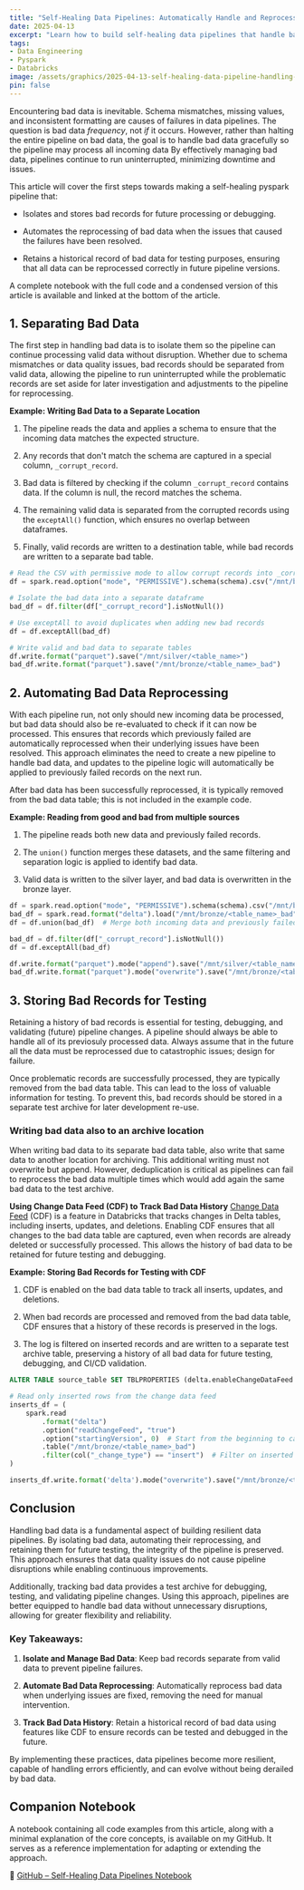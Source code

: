 ```yaml
---
title: "Self-Healing Data Pipelines: Automatically Handle and Reprocess Bad Data"
date: 2025-04-13
excerpt: "Learn how to build self-healing data pipelines that handle bad data, automate reprocessing, and retain history for debugging, testing, and reliability."
tags:
- Data Engineering
- Pyspark
- Databricks
image: /assets/graphics/2025-04-13-self-healing-data-pipeline-handling-bad-data/thumbnail-self-healing-bad-data.png
pin: false
---
```

Encountering bad data is inevitable. Schema mismatches, missing values, and inconsistent formatting are causes of failures in data pipelines. The question is bad data *frequency*, not *if* it occurs. However, rather than halting the entire pipeline on bad data, the goal is to handle bad data gracefully so the pipeline may process all incoming data By effectively managing bad data, pipelines continue to run uninterrupted, minimizing downtime and issues.

This article will cover the first steps towards making a self-healing pyspark pipeline that:
- Isolates and stores bad records for future processing or debugging.

- Automates the reprocessing of bad data when the issues that caused the failures have been resolved.

- Retains a historical record of bad data for testing purposes, ensuring that all data can be reprocessed correctly in future pipeline versions.

A complete notebook with the full code and a condensed version of this article is available and linked at the bottom of the article.

## 1. Separating Bad Data
The first step in handling bad data is to isolate them so the pipeline can continue processing valid data without disruption. Whether due to schema mismatches or data quality issues, bad records should be separated from valid data, allowing the pipeline to run uninterrupted while the problematic records are set aside for later investigation and adjustments to the pipeline for reprocessing.

**Example: Writing Bad Data to a Separate Location**
1. The pipeline reads the data and applies a schema to ensure that the incoming data matches the expected structure.

2. Any records that don't match the schema are captured in a special column, `_corrupt_record`.

3. Bad data is filtered by checking if the column `_corrupt_record` contains data. If the column is null, the record matches the schema.

4. The remaining valid data is separated from the corrupted records using the `exceptAll()` function, which ensures no overlap between dataframes.

5. Finally, valid records are written to a destination table, while bad records are written to a separate bad table.

```python
# Read the CSV with permissive mode to allow corrupt records into _corrupt_record
df = spark.read.option("mode", "PERMISSIVE").schema(schema).csv("/mnt/bronze/data_source/csv_file.csv")

# Isolate the bad data into a separate dataframe
bad_df = df.filter(df["_corrupt_record"].isNotNull())

# Use exceptAll to avoid duplicates when adding new bad records
df = df.exceptAll(bad_df)

# Write valid and bad data to separate tables
df.write.format("parquet").save("/mnt/silver/<table_name>")
bad_df.write.format("parquet").save("/mnt/bronze/<table_name>_bad")
```

## 2. Automating Bad Data Reprocessing
With each pipeline run, not only should new incoming data be processed, but bad data should also be re-evaluated to check if it can now be processed. This ensures that records which previously failed are automatically reprocessed when their underlying issues have been resolved. This approach eliminates the need to create a new pipeline to handle bad data, and updates to the pipeline logic will automatically be applied to previously failed records on the next run.

After bad data has been successfully reprocessed, it is typically removed from the bad data table; this is not included in the example code.

**Example: Reading from good and bad from multiple sources**
1. The pipeline reads both new data and previously failed records.

2. The `union()` function merges these datasets, and the same filtering and separation logic is applied to identify bad data.

3. Valid data is written to the silver layer, and bad data is overwritten in the bronze layer.

```python
df = spark.read.option("mode", "PERMISSIVE").schema(schema).csv("/mnt/bronze/data_source/csv_file.csv")
bad_df = spark.read.format("delta").load("/mnt/bronze/<table_name>_bad")  # Process _corrupt_record column for consistency
df = df.union(bad_df)  # Merge both incoming data and previously failed data

bad_df = df.filter(df["_corrupt_record"].isNotNull())
df = df.exceptAll(bad_df)

df.write.format("parquet").mode("append").save("/mnt/silver/<table_name>")           # Append valid data to the silver layer
bad_df.write.format("parquet").mode("overwrite").save("/mnt/bronze/<table_name>_bad") # Overwrite bad data in the bronze layer
```

## 3. Storing Bad Records for Testing
Retaining a history of bad records is essential for testing, debugging, and validating (future) pipeline changes. A pipeline should always be able to handle all of its previosuly processed data. Always assume that in the future all the data must be reprocessed due to catastrophic issues; design for failure.

Once problematic records are successfully processed, they are typically removed from the bad data table. This can lead to the loss of valuable information for testing. To prevent this, bad records should be stored in a separate test archive for later development re-use.

### Writing bad data also to an archive location
When writing bad data to its separate bad data table, also write that same data to another location for archiving. This additional writing must not overwrite but append. However, deduplication is critical as pipelines can fail to reprocess the bad data multiple times which would add again the same bad data to the test archive.

**Using Change Data Feed (CDF) to Track Bad Data History**
[Change Data Feed](https://docs.databricks.com/aws/en/delta/delta-change-data-feed) (CDF) is a feature in Databricks that tracks changes in Delta tables, including inserts, updates, and deletions. Enabling CDF ensures that all changes to the bad data table are captured, even when records are already deleted or successfully processed. This allows the history of bad data to be retained for future testing and debugging.

**Example: Storing Bad Records for Testing with CDF**
1. CDF is enabled on the bad data table to track all inserts, updates, and deletions.

2. When bad records are processed and removed from the bad data table, CDF ensures that a history of these records is preserved in the logs.

3. The log is filtered on inserted records and are written to a separate test archive table, preserving a history of all bad data for future testing, debugging, and CI/CD validation.

```sql
ALTER TABLE source_table SET TBLPROPERTIES (delta.enableChangeDataFeed = true)
```

```python
# Read only inserted rows from the change data feed
inserts_df = (
    spark.read
        .format("delta")
        .option("readChangeFeed", "true")
        .option("startingVersion", 0)  # Start from the beginning to capture all inserts or track version yourself
        .table("/mnt/bronze/<table_name>_bad")
        .filter(col("_change_type") == "insert")  # Filter on inserted records
)

inserts_df.write.format('delta').mode("overwrite").save("/mnt/bronze/<table_name>_test")
```

## Conclusion
Handling bad data is a fundamental aspect of building resilient data pipelines. By isolating bad data, automating their reprocessing, and retaining them for future testing, the integrity of the pipeline is preserved. This approach ensures that data quality issues do not cause pipeline disruptions while enabling continuous improvements.

Additionally, tracking bad data provides a test archive for debugging, testing, and validating pipeline changes. Using this approach, pipelines are better equipped to handle bad data without unnecessary disruptions, allowing for greater flexibility and reliability.

### Key Takeaways:
1. **Isolate and Manage Bad Data**: Keep bad records separate from valid data to prevent pipeline failures.

2. **Automate Bad Data Reprocessing**: Automatically reprocess bad data when underlying issues are fixed, removing the need for manual intervention.

3. **Track Bad Data History**: Retain a historical record of bad data using features like CDF to ensure records can be tested and debugged in the future.

By implementing these practices, data pipelines become more resilient, capable of handling errors efficiently, and can evolve without being derailed by bad data.

## Companion Notebook
A notebook containing all code examples from this article, along with a minimal explanation of the core concepts, is available on my GitHub. It serves as a reference implementation for adapting or extending the approach.

🔗 [GitHub – Self-Healing Data Pipelines Notebook](https://github.com/KrijnvanderBurg/data-engineering-patterns/blob/main/handle_bad_data/notebook.ipynb)
